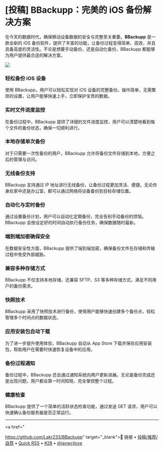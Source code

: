 [投稿] BBackupp：完美的 iOS 备份解决方案
===



在今天的数据时代，确保移动设备数据的安全与完整至关重要。**BBackupp** 是一款全新的 iOS 备份软件，提供了丰富的功能，让备份过程变得简单、高效，并且具备高度的灵活性。不论是想要手动备份，还是自动化备份，BBackupp 都能够为用户提供最合适的解决方案。

![](https://github.com/user-attachments/assets/88c843a1-1fd0-4329-8423-f8d1dbe5b1fa)

### 轻松备份 iOS 设备

使用 BBackupp，用户可以轻松实现对 iOS 设备的完整备份。操作简单，无需繁琐的设置，让用户能够快速上手，立即保护宝贵的数据。

### 实时文件进度监控

在备份过程中，BBackupp 提供了详细的文件进度监控，用户可以清楚地看到每个文件的备份状态，确保一切顺利进行。

### 本地存储单次备份

对于只需要一次性备份的用户，BBackupp 允许将备份文件存储到本地，方便之后的管理与访问。

### 无线备份支持

BBackupp 支持通过 IP 地址进行无线备份，让备份过程更加灵活、便捷。无论你身处家中还是办公室，都可以通过网络将设备备份到目标存储位置。

### 自动化与定时备份

通过设置备份计划，用户可以自动化定期备份，完全告别手动备份的烦恼。BBackupp 会按设定好的时间自动执行备份任务，确保数据随时最新。

### 端到端加密确保安全

在数据安全性方面，BBackupp 提供了端到端加密，确保备份文件在存储和传输过程中免受外部威胁。

### 兼容多种存储方式

BBackupp 不仅支持本地存储，还兼容 SFTP、S3 等多种存储方式，满足不同用户的备份需求。

### 快照技术

BBackupp 采用了快照技术进行备份，使得用户能够快速创建多个备份点，轻松管理多个时间点的数据状态。

### 应用安装包自动下载

为了进一步提升使用体验，BBackupp 自动从 App Store 下载并保存应用安装包，帮助用户在需要时快速恢复设备中的应用。

### 备份过程通知

备份过程中，BBackupp 还会通过通知系统向用户更新进展。无论是备份完成还是出现问题，用户都会第一时间知晓，完全掌控整个过程。

### 健康检查

BBackupp 提供了一个简单的活跃状态检查功能，通过发送 GET 请求，用户可以快速确认备份服务器是否正常运行。

---

<a href="

https://github.com/Lakr233/BBackupp" target="_blank">🔗 链接</a> • 
<a href="https://github.com/jaywcjlove/quick-rss/issues/new/choose" target="_blank">投稿/推荐/自荐</a> • 
<a href="https://wangchujiang.com/quick-rss/feeds/index.html" target="_blank">Quick RSS</a> • 
<a href="https://github.com/jaywcjlove/quick-rss/issues/28" target="_blank">#28</a> • 
<a href="https://github.com/jaywcjlove" target="_blank">@jaywcjlove</a>
    